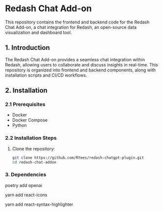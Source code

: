 # Redash Chat Add-on
This repository contains the frontend and backend code for the Redash Chat Add-on, a chat integration for Redash, an open-source data visualization and dashboard tool.

## 1. Introduction

The Redash Chat Add-on provides a seamless chat integration within Redash, allowing users to collaborate and discuss insights in real-time. This repository is organized into frontend and backend components, along with installation scripts and CI/CD workflows.

## 2. Installation

### 2.1 Prerequisites
- Docker
- Docker Compose
- Python

### 2.2 Installation Steps

1. Clone the repository:
   ```bash
   git clone https://github.com/RYees/redash-chatgpt-plugin.git
   cd redash-chat-addon
### 3. Dependencies
poetry add openai

yarn add react-icons

yarn add react-syntax-highlighter

